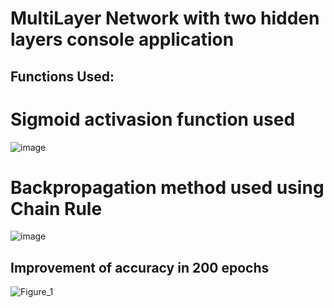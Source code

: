 # MultiLayer Network with two hidden layers console application
## Functions Used:
# Sigmoid activasion function used
![image](https://github.com/user-attachments/assets/721eb129-c9fb-40f5-a673-01ae34787c84)

# Backpropagation method used using Chain Rule
![image](https://github.com/user-attachments/assets/7f0bc5c6-6b4c-4d6b-82fd-6c2a613e5d9c)

## Improvement of accuracy in 200 epochs 
![Figure_1](https://github.com/user-attachments/assets/31adad25-914c-4b50-91fe-4888aa8b3eb5)
